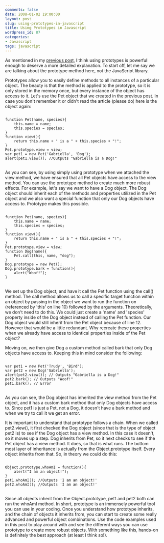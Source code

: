 ```yaml
---
comments: false
date: 2008-01-02 19:00:00
layout: post
slug: using-prototypes-in-javascript
title: Using Prototypes in Javascript
wordpress_id: 87
categories:
- Javascript
tags: javascript
---
```


As mentioned in my [previous post](http://www.timkadlec.com/post.asp?q=35), I think using prototypes is powerful enough to deserve a more detailed explanation. To start off, let me say we are talking about the prototype method here, not the JavaScript library.

Prototypes allow you to easily define methods to all instances of a particular object. The beauty is that the method is applied to the prototype, so it is only stored in the memory once, but every instance of the object has access to it. Let's use the Pet object that we created in the previous post. In case you don't remember it or didn't read the article (please do) here is the object again:

<pre>
<code class="language-javascript">	
function Pet(name, species){
	this.name = name;
	this.species = species;
}
function view(){
	return this.name + " is a " + this.species + "!";
}
Pet.prototype.view = view;
var pet1 = new Pet('Gabriella', 'Dog');
alert(pet1.view()); //Outputs "Gabriella is a Dog!"
</code>
</pre>

As you can see, by using simply using prototype when we attached the view method, we have ensured that all Pet objects have access to the view method. You can use the prototype method to create much more robust effects. For example, let's say we want to have a Dog object. The Dog object should inherit each of the methods and properties utilized in the Pet object and we also want a special function that only our Dog objects have access to. Prototype makes this possible.

<pre>
<code class="language-javascript">	
function Pet(name, species){
	this.name = name;
	this.species = species;
}
function view(){
	return this.name + " is a " + this.species + "!";
}
Pet.prototype.view = view;
function Dog(name){
	Pet.call(this, name, "dog");
}
Dog.prototype = new Pet();
Dog.prototype.bark = function(){
	alert("Woof!");
}
</code>
</pre>

We set up the Dog object, and have it call the Pet function using the call() method. The call method allows us to call a specific target function within an object by passing in the object we want to run the function on (referenced by 'this' on line 10) followed by the arguments. Theoretically, we don't need to do this. We could just create a 'name' and 'species' property inside of the Dog object instead of calling the Pet function. Our Dog object would still inherit from the Pet object because of line 12. However that would be a little redundant. Why recreate these properties when we already have access to identical properties inside of the Pet object?

Moving on, we then give Dog a custom method called bark that only Dog objects have access to. Keeping this in mind consider the following:

<pre>
<code class="language-javascript">	
var pet1 = new Pet('Trudy', 'Bird');
var pet2 = new Dog('Gabriella');
alert(pet2.view()); // Outputs "Gabriella is a Dog!"
pet2.bark(); // Outputs "Woof!"
pet1.bark(); // Error
</code>
</pre>

As you can see, the Dog object has inherited the view method from the Pet object, and it has a custom bark method that only Dog objects have access to. Since pet1 is just a Pet, not a Dog, it doesn't have a bark method and when we try to call it we get an error.

It is important to understand that prototype follows a chain. When we called pet2.view(), it first checked the Dog object (since that is the type of object pet2 is) to see if the Dog object has a view method. In this case it doesn't, so it moves up a step. Dog inherits from Pet, so it next checks to see if the Pet object has a view method. It does, so that is what runs. The bottom most layer of inheritance is actually from the Object.prototype itself. Every object inherits from that. So, in theory we could do this:

<pre>
<code class="language-javascript">
Object.prototype.whoAmI = function(){
	alert("I am an object!");
}
pet1.whoAmI(); //Outputs 'I am an object!'
pet2.whoAmI(); //Outputs 'I am an object!'
</code>
</pre>

Since all objects inherit from the Object.prototype, pet1 and pet2 both can run the whoAmI method. In short, prototype is an immensely powerful tool you can use in your coding. Once you understand how prototype inherits, and the chain of objects it inherits from, you can start to create some really advanced and powerful object combinations. Use the code examples used in this post to play around with and see the different ways you can use prototype to create more robust objects. With something like this, hands-on is definitely the best approach (at least I think so!).
